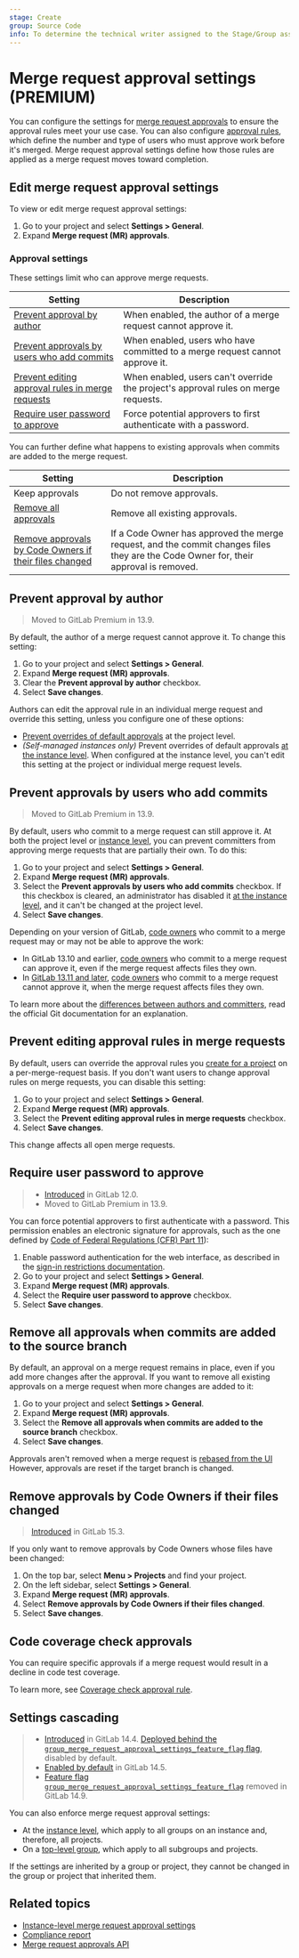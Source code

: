```yaml
---
stage: Create
group: Source Code
info: To determine the technical writer assigned to the Stage/Group associated with this page, see https://about.gitlab.com/handbook/engineering/ux/technical-writing/#assignments
---
```


# Merge request approval settings **(PREMIUM)**

You can configure the settings for [merge request approvals](index.md) to
ensure the approval rules meet your use case. You can also configure
[approval rules](rules.md), which define the number and type of users who must
approve work before it's merged. Merge request approval settings define how
those rules are applied as a merge request moves toward completion.

## Edit merge request approval settings

To view or edit merge request approval settings:

1. Go to your project and select **Settings > General**.
1. Expand **Merge request (MR) approvals**.

### Approval settings

These settings limit who can approve merge requests.

| Setting | Description |
| ------ | ------ |
| [Prevent approval by author](#prevent-approval-by-author)  | When enabled, the author of a merge request cannot approve it. |
| [Prevent approvals by users who add commits](#prevent-approvals-by-users-who-add-commits) | When enabled, users who have committed to a merge request cannot approve it. |
| [Prevent editing approval rules in merge requests](#prevent-editing-approval-rules-in-merge-requests) | When enabled, users can't override the project's approval rules on merge requests.  |
| [Require user password to approve](#require-user-password-to-approve) | Force potential approvers to first authenticate with a password. |

You can further define what happens to existing approvals when commits are added to the merge request.

| Setting | Description |
| ------ | ------ |
| Keep approvals | Do not remove approvals. |
| [Remove all approvals](#remove-all-approvals-when-commits-are-added-to-the-source-branch) | Remove all existing approvals. |
| [Remove approvals by Code Owners if their files changed](#remove-approvals-by-code-owners-if-their-files-changed) | If a Code Owner has approved the merge request, and the commit changes files they are the Code Owner for, their approval is removed. |

## Prevent approval by author

> Moved to GitLab Premium in 13.9.

By default, the author of a merge request cannot approve it. To change this setting:

1. Go to your project and select **Settings > General**.
1. Expand **Merge request (MR) approvals**.
1. Clear the **Prevent approval by author** checkbox.
1. Select **Save changes**.

Authors can edit the approval rule in an individual merge request and override
this setting, unless you configure one of these options:

- [Prevent overrides of default approvals](#prevent-editing-approval-rules-in-merge-requests) at
  the project level.
- *(Self-managed instances only)* Prevent overrides of default approvals
  [at the instance level](../../../admin_area/merge_requests_approvals.md). When configured
  at the instance level, you can't edit this setting at the project or individual
  merge request levels.

## Prevent approvals by users who add commits

> Moved to GitLab Premium in 13.9.

By default, users who commit to a merge request can still approve it. At both
the project level or [instance level](../../../admin_area/merge_requests_approvals.md),
you can prevent committers from approving merge requests that are partially
their own. To do this:

1. Go to your project and select **Settings > General**.
1. Expand **Merge request (MR) approvals**.
1. Select the **Prevent approvals by users who add commits** checkbox.
   If this checkbox is cleared, an administrator has disabled it
   [at the instance level](../../../admin_area/merge_requests_approvals.md), and
   it can't be changed at the project level.
1. Select **Save changes**.

Depending on your version of GitLab, [code owners](../../code_owners.md) who commit
to a merge request may or may not be able to approve the work:

- In GitLab 13.10 and earlier, [code owners](../../code_owners.md) who commit
  to a merge request can approve it, even if the merge request affects files they own.
- In [GitLab 13.11 and later](https://gitlab.com/gitlab-org/gitlab/-/issues/331548),
  [code owners](../../code_owners.md) who commit
  to a merge request cannot approve it, when the merge request affects files they own.

To learn more about the [differences between authors and committers](https://git-scm.com/book/en/v2/Git-Basics-Viewing-the-Commit-History),
read the official Git documentation for an explanation.

## Prevent editing approval rules in merge requests

By default, users can override the approval rules you [create for a project](rules.md)
on a per-merge-request basis. If you don't want users to change approval rules
on merge requests, you can disable this setting:

1. Go to your project and select **Settings > General**.
1. Expand **Merge request (MR) approvals**.
1. Select the **Prevent editing approval rules in merge requests** checkbox.
1. Select **Save changes**.

This change affects all open merge requests.

## Require user password to approve

> - [Introduced](https://gitlab.com/gitlab-org/gitlab/-/issues/5981) in GitLab 12.0.
> - Moved to GitLab Premium in 13.9.

You can force potential approvers to first authenticate with a password. This
permission enables an electronic signature for approvals, such as the one defined by
[Code of Federal Regulations (CFR) Part 11](https://www.accessdata.fda.gov/scripts/cdrh/cfdocs/cfcfr/CFRSearch.cfm?CFRPart=11&showFR=1&subpartNode=21:1.0.1.1.8.3)):

1. Enable password authentication for the web interface, as described in the
   [sign-in restrictions documentation](../../../admin_area/settings/sign_in_restrictions.md#password-authentication-enabled).
1. Go to your project and select **Settings > General**.
1. Expand **Merge request (MR) approvals**.
1. Select the **Require user password to approve** checkbox.
1. Select **Save changes**.

## Remove all approvals when commits are added to the source branch

By default, an approval on a merge request remains in place, even if you add more changes
after the approval. If you want to remove all existing approvals on a merge request
when more changes are added to it:

1. Go to your project and select **Settings > General**.
1. Expand **Merge request (MR) approvals**.
1. Select the **Remove all approvals when commits are added to the source branch** checkbox.
1. Select **Save changes**.

Approvals aren't removed when a merge request is [rebased from the UI](../methods/index.md#rebasing-in-semi-linear-merge-methods)
However, approvals are reset if the target branch is changed.

## Remove approvals by Code Owners if their files changed

> [Introduced](https://gitlab.com/gitlab-org/gitlab/-/merge_requests/90578) in GitLab 15.3.

If you only want to remove approvals by Code Owners whose files have been changed:

1. On the top bar, select **Menu > Projects** and find your project.
1. On the left sidebar, select **Settings > General**.
1. Expand **Merge request (MR) approvals**.
1. Select **Remove approvals by Code Owners if their files changed**.
1. Select **Save changes**.

## Code coverage check approvals

You can require specific approvals if a merge request would result in a decline in code test
coverage.

To learn more, see [Coverage check approval rule](../../../../ci/pipelines/settings.md#coverage-check-approval-rule).

## Settings cascading

> - [Introduced](https://gitlab.com/gitlab-org/gitlab/-/issues/285410) in GitLab 14.4. [Deployed behind the `group_merge_request_approval_settings_feature_flag` flag](../../../../administration/feature_flags.md), disabled by default.
> - [Enabled by default](https://gitlab.com/gitlab-org/gitlab/-/issues/285410) in GitLab 14.5.
> - [Feature flag `group_merge_request_approval_settings_feature_flag`](https://gitlab.com/gitlab-org/gitlab/-/issues/343872) removed in GitLab 14.9.

You can also enforce merge request approval settings:

- At the [instance level](../../../admin_area/merge_requests_approvals.md), which apply to all groups
  on an instance and, therefore, all projects.
- On a [top-level group](../../../group/manage.md#group-merge-request-approval-settings), which apply to all subgroups
  and projects.

If the settings are inherited by a group or project, they cannot be changed in the group or project
that inherited them.

## Related topics

- [Instance-level merge request approval settings](../../../admin_area/merge_requests_approvals.md)
- [Compliance report](../../../compliance/compliance_report/index.md)
- [Merge request approvals API](../../../../api/merge_request_approvals.md)
